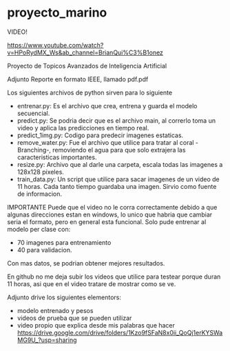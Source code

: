 # proyecto_marino
VIDEO!

https://www.youtube.com/watch?v=HPoRydMX_Ws&ab_channel=BrianQui%C3%B1onez



Proyecto de Topicos Avanzados de Inteligencia Artificial

Adjunto Reporte en formato IEEE, llamado pdf.pdf

Los siguientes archivos de python sirven para lo siguiente

- entrenar.py: Es el archivo que crea, entrena y guarda el modelo secuencial.
- predict.py: Se podria decir que es el archivo main, al correrlo toma un video y aplica las predicciones en tiempo real.
- predict_1img.py: Codigo para predecir imagenes estaticas.
- remove_water.py: Fue el archivo que utilice para tratar al coral - Branching-, removiendo el agua para que solo extrajera las caracteristicas importantes.
- resize.py: Archivo que al darle una carpeta, escala todas las imagenes a 128x128 pixeles.
- train_data.py: Un script que utilice para sacar imagenes de un video de 11 horas. Cada tanto tiempo guardaba una imagen. Sirvio como fuente de informacion.

IMPORTANTE
Puede que el video no le corra correctamente debido a que algunas direcciones estan en windows, lo unico que habria que cambiar seria el formato, pero en general esta funcional.
Solo pude entrenar al modelo per clase con: 
- 70 imagenes para entrenamiento
- 40 para validacion.

Con mas datos, se podrian obtener mejores resultados.

En github no me deja subir los videos que utilice para testear porque duran 11 horas, asi que en el video tratare de mostrar como se ve.

Adjunto drive los siguientes elementors:
- modelo entrenado y pesos
- videos de prueba que se pueden utilizar
- video propio que explica desde mis palabras que hacer
https://drive.google.com/drive/folders/1Kzo9fSFaN8x0ii_QoQj1erKYSWaMG9U_?usp=sharing
